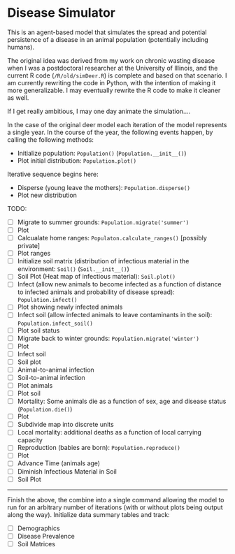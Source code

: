 # Disease Simulator

This is an agent-based model that simulates the spread and potential persistence of a disease in an animal population (potentially including humans).

The original idea was derived from my work on chronic wasting disease when I was a postdoctoral researcher at the University of Illinois, and the current R code (`/R/old/simDeer.R`) is complete and based on that scenario.  I am currently rewriting the code in Python, with the intention of making it more generalizable.  I may eventually rewrite the R code to make it cleaner as well.

If I get really ambitious, I may one day animate the simulation....


In the case of the original deer model each iteration of the model represents a single year.  In the course of the year, the following events happen, by calling the following methods:

* Initialize population: `Population()` (`Population.__init__()`)
* Plot initial distribution: `Population.plot()`

Iterative sequence begins here:
* Disperse (young leave the mothers): `Population.disperse()`
* Plot new distribution

TODO:
* [ ] Migrate to summer grounds: `Population.migrate('summer')`
* [ ] Plot
* [ ] Calcualate home ranges: `Populaton.calculate_ranges()` [possibly private]
* [ ] Plot ranges
* [ ] Initialize soil matrix (distribution of infectious material in the environment: `Soil()` (`Soil.__init__()`)
* [ ] Soil Plot (Heat map of infectious material): `Soil.plot()`
* [ ] Infect (allow new animals to become infected as a function of distance to infected animals and probability of disease spread): `Population.infect()`
* [ ] Plot showing newly infected animals
* [ ] Infect soil (allow infected animals to leave contaminants in the soil): `Population.infect_soil()`
* [ ] Plot soil status
* [ ] Migrate back to winter grounds: `Population.migrate('winter')`
* [ ] Plot
* [ ] Infect soil
* [ ] Soil plot
* [ ] Animal-to-animal infection
* [ ] Soil-to-animal infection
* [ ] Plot animals
* [ ] Plot soil
* [ ] Mortality: Some animals die as a function of sex, age and disease status (`Population.die()`)
* [ ] Plot
* [ ] Subdivide map into discrete units
* [ ] Local mortality: additional deaths as a function of local carrying capacity
* [ ] Reproduction (babies are born): `Population.reproduce()`
* [ ] Plot
* [ ] Advance Time (animals age)
* [ ] Diminish Infectious Material in Soil
* [ ] Soil Plot

--------------------------------------------------------------------------------

Finish the above, the combine into a single command allowing the model to run for an arbitrary number of iterations (with or without plots being output along the way). Initialize data summary tables and track:
* [ ] Demographics
* [ ] Disease Prevalence
* [ ] Soil Matrices
